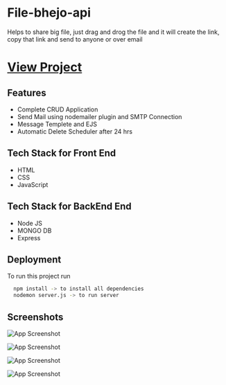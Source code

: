 
# File-bhejo-api

Helps to share big file, just drag and drog the file and it will create
the link, copy that link and send to anyone or over email

# [View Project](https://file-bhejo.netlify.app/)
## Features

- Complete CRUD Application
- Send Mail using nodemailer plugin and SMTP Connection
- Message Templete and EJS
- Automatic Delete Scheduler after 24 hrs


## Tech Stack for Front End

- HTML
- CSS
- JavaScript

## Tech Stack for BackEnd End

- Node JS
- MONGO DB
- Express

## Deployment

To run this project run

```bash
  npm install -> to install all dependencies
  nodemon server.js -> to run server
```


## Screenshots

![App Screenshot](https://user-images.githubusercontent.com/60291173/175530510-dde2b8c1-5fe9-487a-9259-a7925a53c9d6.png)


![App Screenshot](https://user-images.githubusercontent.com/60291173/175530513-7d0d5caa-93a2-4315-a3b6-8999478eb532.png)

![App Screenshot](https://user-images.githubusercontent.com/60291173/175530515-ce647511-c56d-4b11-8b73-ad05674087fd.png)

![App Screenshot](https://user-images.githubusercontent.com/60291173/175530505-cd5823a2-c354-4e5b-9be1-d8e62bae49aa.png)
